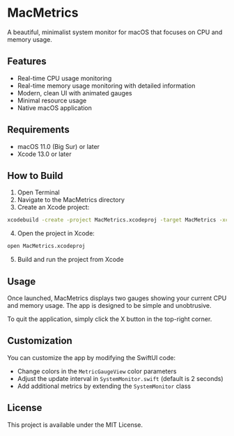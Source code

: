 # MacMetrics

A beautiful, minimalist system monitor for macOS that focuses on CPU and memory usage.

## Features

- Real-time CPU usage monitoring
- Real-time memory usage monitoring with detailed information
- Modern, clean UI with animated gauges
- Minimal resource usage
- Native macOS application

## Requirements

- macOS 11.0 (Big Sur) or later
- Xcode 13.0 or later

## How to Build

1. Open Terminal
2. Navigate to the MacMetrics directory
3. Create an Xcode project:

```bash
xcodebuild -create -project MacMetrics.xcodeproj -target MacMetrics -xcconfig {} -configuration Debug
```

4. Open the project in Xcode:

```bash
open MacMetrics.xcodeproj
```

5. Build and run the project from Xcode

## Usage

Once launched, MacMetrics displays two gauges showing your current CPU and memory usage. The app is designed to be simple and unobtrusive.

To quit the application, simply click the X button in the top-right corner.

## Customization

You can customize the app by modifying the SwiftUI code:

- Change colors in the `MetricGaugeView` color parameters
- Adjust the update interval in `SystemMonitor.swift` (default is 2 seconds)
- Add additional metrics by extending the `SystemMonitor` class

## License

This project is available under the MIT License. 
